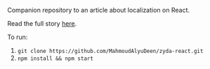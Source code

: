 Companion repository to an article about localization on React.

Read the full story [here](https://medium.com/@MahmoudAlyuDeen/localize-your-react-app-with-zero-dependencies-ea14e0698cf7).

To run:
1. `git clone https://github.com/MahmoudAlyuDeen/zyda-react.git`
2. `npm install && npm start`